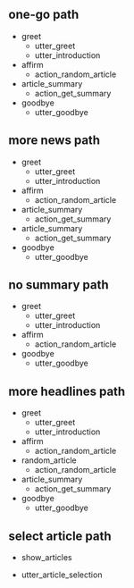 ## one-go path
* greet
  - utter_greet
  - utter_introduction
* affirm
  - action_random_article
* article_summary
  - action_get_summary
* goodbye
  - utter_goodbye

## more news path
* greet
  - utter_greet
  - utter_introduction
* affirm
  - action_random_article
* article_summary
  - action_get_summary
* article_summary
  - action_get_summary
* goodbye
  - utter_goodbye

## no summary path
* greet
  - utter_greet
  - utter_introduction
* affirm
  - action_random_article
* goodbye
  - utter_goodbye

## more headlines path
* greet
  - utter_greet
  - utter_introduction
* affirm
  - action_random_article
* random_article
  - action_random_article
* article_summary
  - action_get_summary
* goodbye
  - utter_goodbye

## select article path
* show_articles
 - utter_article_selection